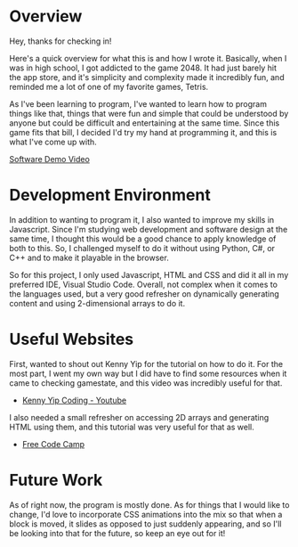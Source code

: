 # Overview
Hey, thanks for checking in!

Here's a quick overview for what this is and how I wrote it. Basically, when I was in high school, I got addicted to the game 2048. It had just barely hit the app store, and it's simplicity and complexity made it incredibly fun, and reminded me a lot of one of my favorite games, Tetris. 

As I've been learning to program, I've wanted to learn how to program things like that, things that were fun and simple that could be understood by anyone but could be difficult and entertaining at the same time. Since this game fits that bill, I decided I'd try my hand at programming it, and this is what I've come up with.

[Software Demo Video](http://youtube.link.goes.here)

# Development Environment

In addition to wanting to program it, I also wanted to improve my skills in Javascript. Since I'm studying web development and software design at the same time, I thought this would be a good chance to apply knowledge of both to this. So, I challenged myself to do it without using Python, C#, or C++ and to make it playable in the browser.

So for this project, I only used Javascript, HTML and CSS and did it all in my preferred IDE, Visual Studio Code. Overall, not complex when it comes to the languages used, but a very good refresher on dynamically generating content and using 2-dimensional arrays to do it.

# Useful Websites

First, wanted to shout out Kenny Yip for the tutorial on how to do it. For the most part, I went my own way but I did have to find some resources when it came to checking gamestate, and this video was incredibly useful for that.

- [Kenny Yip Coding - Youtube](https://www.youtube.com/watch?v=XM2n1gu4530)


I also needed a small refresher on accessing 2D arrays and generating HTML using them, and this tutorial was very useful for that as well.
- [Free Code Camp](https://www.freecodecamp.org/news/javascript-2d-arrays/)

# Future Work

As of right now, the program is mostly done. As for things that I would like to change, I'd love to incorporate CSS animations into the mix so that when a block is moved, it slides as opposed to just suddenly appearing, and so I'll be looking into that for the future, so keep an eye out for it!